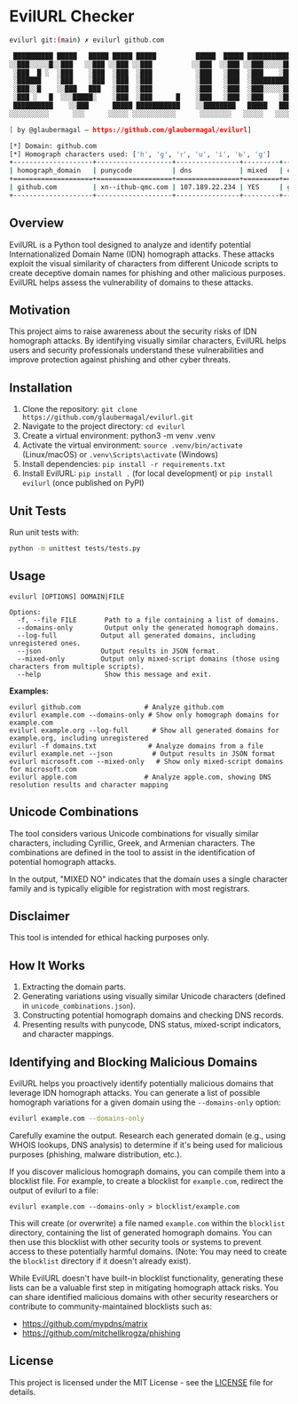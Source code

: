 # EvilURL Checker

```bash
evilurl git:(main) ✗ evilurl github.com

 ██████████ █████   █████ █████ █████          █████  █████ ███████████   █████
░░███░░░░░█░░███   ░░███ ░░███ ░░███          ░░███  ░░███ ░░███░░░░░███ ░░███
 ░███  █ ░  ░███    ░███  ░███  ░███           ░███   ░███  ░███    ░███  ░███
 ░██████    ░███    ░███  ░███  ░███           ░███   ░███  ░██████████   ░███
 ░███░░█    ░░███   ███   ░███  ░███           ░███   ░███  ░███░░░░░███  ░███
 ░███ ░   █  ░░░█████░    ░███  ░███      █    ░███   ░███  ░███    ░███  ░███      █
 ██████████    ░░███      █████ ███████████    ░░████████   █████   █████ ███████████
░░░░░░░░░░      ░░░      ░░░░░ ░░░░░░░░░░░      ░░░░░░░░   ░░░░░   ░░░░░ ░░░░░░░░░░░

[ by @glaubermagal – https://github.com/glaubermagal/evilurl]

[*] Domain: github.com
[*] Homograph characters used: ['һ', 'ƍ', 'ᴛ', 'ս', 'і', 'ᖯ', 'ɡ']
+--------------------+-------------------+----------------+---------+---------------------------------+
| homograph_domain   | punycode          | dns            | mixed   | combinations                    |
+====================+===================+================+=========+=================================+
| ɡithub.com         | xn--ithub-qmc.com | 107.189.22.234 | YES     | ɡ → LATIN SMALL LETTER SCRIPT G |
+--------------------+-------------------+----------------+---------+---------------------------------+
```

## Overview

EvilURL is a Python tool designed to analyze and identify potential Internationalized Domain Name (IDN) homograph attacks. These attacks exploit the visual similarity of characters from different Unicode scripts to create deceptive domain names for phishing and other malicious purposes. EvilURL helps assess the vulnerability of domains to these attacks.

## Motivation

This project aims to raise awareness about the security risks of IDN homograph attacks. By identifying visually similar characters, EvilURL helps users and security professionals understand these vulnerabilities and improve protection against phishing and other cyber threats.

## Installation

1. Clone the repository: `git clone https://github.com/glaubermagal/evilurl.git`
1. Navigate to the project directory: `cd evilurl`
1. Create a virtual environment: python3 -m venv .venv
1. Activate the virtual environment: `source .venv/bin/activate` (Linux/macOS) or `.venv\Scripts\activate` (Windows)
1. Install dependencies: `pip install -r requirements.txt`
1. Install EvilURL: `pip install .` (for local development) or `pip install evilurl` (once published on PyPI)

## Unit Tests

Run unit tests with:

```bash
python -m unittest tests/tests.py
```

## Usage

```
evilurl [OPTIONS] DOMAIN|FILE

Options:
  -f, --file FILE       Path to a file containing a list of domains.
  --domains-only        Output only the generated homograph domains.
  --log-full           Output all generated domains, including unregistered ones.
  --json               Output results in JSON format.
  --mixed-only         Output only mixed-script domains (those using characters from multiple scripts).
  --help                Show this message and exit.
```

**Examples:**
```
evilurl github.com                # Analyze github.com
evilurl example.com --domains-only # Show only homograph domains for example.com
evilurl example.org --log-full      # Show all generated domains for example.org, including unregistered
evilurl -f domains.txt             # Analyze domains from a file
evilurl example.net --json          # Output results in JSON format
evilurl microsoft.com --mixed-only   # Show only mixed-script domains for microsoft.com
evilurl apple.com                 # Analyze apple.com, showing DNS resolution results and character mapping
```

## Unicode Combinations

The tool considers various Unicode combinations for visually similar characters, including Cyrillic, Greek, and Armenian characters. The combinations are defined in the tool to assist in the identification of potential homograph attacks.

In the output, "MIXED NO" indicates that the domain uses a single character family and is typically eligible for registration with most registrars.

## Disclaimer

This tool is intended for ethical hacking purposes only.

## How It Works

1. Extracting the domain parts.
2. Generating variations using visually similar Unicode characters (defined in `unicode_combinations.json`).
3. Constructing potential homograph domains and checking DNS records.
4. Presenting results with punycode, DNS status, mixed-script indicators, and character mappings.


## Identifying and Blocking Malicious Domains

EvilURL helps you proactively identify potentially malicious domains that leverage IDN homograph attacks.  You can generate a list of possible homograph variations for a given domain using the `--domains-only` option:

```bash
evilurl example.com --domains-only
```

Carefully examine the output. Research each generated domain (e.g., using WHOIS lookups, DNS analysis) to determine if it's being used for malicious purposes (phishing, malware distribution, etc.).

If you discover malicious homograph domains, you can compile them into a blocklist file. For example, to create a blocklist for `example.com`, redirect the output of evilurl to a file:

```
evilurl example.com --domains-only > blocklist/example.com
```

This will create (or overwrite) a file named `example.com` within the `blocklist` directory, containing the list of generated homograph domains. You can then use this blocklist with other security tools or systems to prevent access to these potentially harmful domains. (Note: You may need to create the `blocklist` directory if it doesn't already exist).

While EvilURL doesn't have built-in blocklist functionality, generating these lists can be a valuable first step in mitigating homograph attack risks. You can share identified malicious domains with other security researchers or contribute to community-maintained blocklists such as:

- https://github.com/mypdns/matrix
- https://github.com/mitchellkrogza/phishing

## License

This project is licensed under the MIT License - see the [LICENSE](LICENSE) file for details.